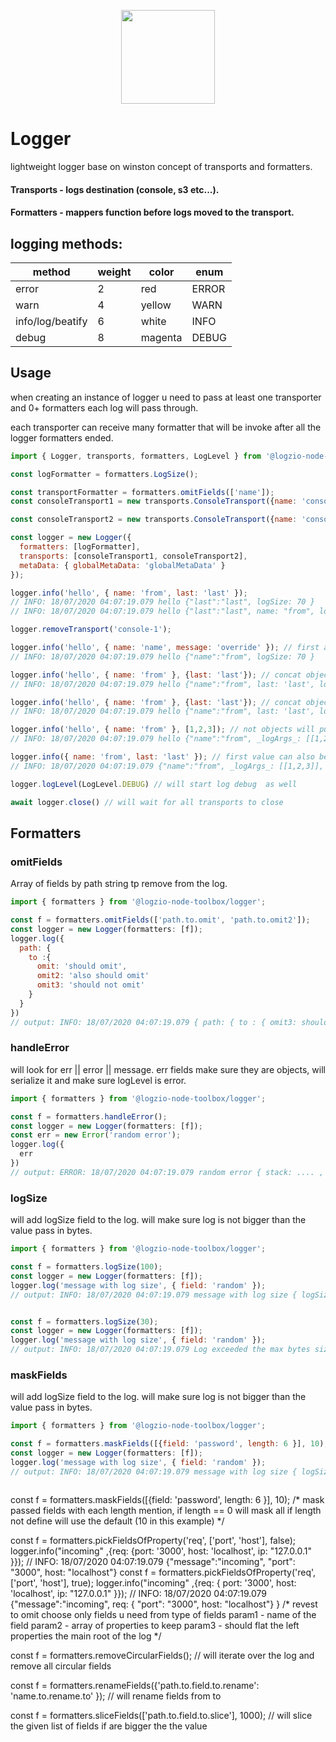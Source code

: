 <p align="center">
  <a href="http://logz.io">
    <img height="150px" src="https://logz.io/wp-content/uploads/2017/06/new-logzio-logo.png">
  </a>
</p>

# Logger
lightweight logger base on winston concept of transports and formatters.

#### Transports - logs destination (console, s3 etc...).
#### Formatters - mappers function  before logs moved to the transport.

## logging methods:
| method | weight | color | enum |
| --- | --- | --- | --- |
| error | 2 | red | ERROR |
| warn | 4 | yellow | WARN |
| info/log/beatify | 6 | white | INFO | (beatify - will print parsed colorful json )
| debug | 8 | magenta | DEBUG |


## Usage
when creating an instance of logger u need to pass at least one transporter and 0+ formatters
each log will pass through.

each transporter can receive many formatter that will be invoke after all the logger formatters ended.

```javascript
import { Logger, transports, formatters, LogLevel } from '@logzio-node-toolbox/logger';

const logFormatter = formatters.LogSize();

const transportFormatter = formatters.omitFields(['name']);
const consoleTransport1 = new transports.ConsoleTransport({name: 'console-1', formatters: [transportFormatter] });

const consoleTransport2 = new transports.ConsoleTransport({name: 'console-2'});

const logger = new Logger({
  formatters: [logFormatter],
  transports: [consoleTransport1, consoleTransport2],
  metaData: { globalMetaData: 'globalMetaData' }
});

logger.info('hello', { name: 'from', last: 'last' });
// INFO: 18/07/2020 04:07:19.079 hello {"last":"last", logSize: 70 }
// INFO: 18/07/2020 04:07:19.079 hello {"last":"last", name: "from", logSize: 100 }

logger.removeTransport('console-1');

logger.info('hello', { name: 'name', message: 'override' }); // first args always message
// INFO: 18/07/2020 04:07:19.079 hello {"name":"from", logSize: 70 }

logger.info('hello', { name: 'from' }, {last: 'last'}); // concat objects args
// INFO: 18/07/2020 04:07:19.079 hello {"name":"from", last: 'last', logSize: 70 }

logger.info('hello', { name: 'from' }, {last: 'last'}); // concat objects args
// INFO: 18/07/2020 04:07:19.079 hello {"name":"from", last: 'last', logSize: 70 }

logger.info('hello', { name: 'from' }, [1,2,3]); // not objects will push to _logArgs_ array
// INFO: 18/07/2020 04:07:19.079 hello {"name":"from", _logArgs_: [[1,2,3]], logSize: 70 }

logger.info({ name: 'from', last: 'last' }); // first value can also be object
// INFO: 18/07/2020 04:07:19.079 {"name":"from", _logArgs_: [[1,2,3]], logSize: 70 }

logger.logLevel(LogLevel.DEBUG) // will start log debug  as well

await logger.close() // will wait for all transports to close

```

## Formatters

### omitFields
Array of fields by path string tp remove from the log.
```javascript
import { formatters } from '@logzio-node-toolbox/logger';

const f = formatters.omitFields(['path.to.omit', 'path.to.omit2']);
const logger = new Logger(formatters: [f]);
logger.log({
  path: {
    to :{
      omit: 'should omit',
      omit2: 'also should omit'
      omit3: 'should not omit'
    }
  }
})
// output: INFO: 18/07/2020 04:07:19.079 { path: { to : { omit3: should not omit } } }
```

### handleError
will look for err || error || message. err fields make sure they are objects,
will serialize it and make sure logLevel is error.
```javascript
import { formatters } from '@logzio-node-toolbox/logger';

const f = formatters.handleError();
const logger = new Logger(formatters: [f]);
const err = new Error('random error');
logger.log({
  err
})
// output: ERROR: 18/07/2020 04:07:19.079 random error { stack: .... , type: .... }
```

### logSize
will add logSize field to the log.
will make sure log is not bigger than the value pass in bytes.
```javascript
import { formatters } from '@logzio-node-toolbox/logger';

const f = formatters.logSize(100);
const logger = new Logger(formatters: [f]);
logger.log('message with log size', { field: 'random' });
// output: INFO: 18/07/2020 04:07:19.079 message with log size { logSize: 40 }


const f = formatters.logSize(30);
const logger = new Logger(formatters: [f]);
logger.log('message with log size', { field: 'random' });
// output: INFO: 18/07/2020 04:07:19.079 Log exceeded the max bytes size {logObjectKeys: ['message', 'field'] maxLogSize: 30 }
```

### maskFields
will add logSize field to the log.
will make sure log is not bigger than the value pass in bytes.
```javascript
import { formatters } from '@logzio-node-toolbox/logger';

const f = formatters.maskFields([{field: 'password', length: 6 }], 10);
const logger = new Logger(formatters: [f]);
logger.log('message with log size', { field: 'random' });
// output: INFO: 18/07/2020 04:07:19.079 message with log size { logSize: 40 }



```




const f = formatters.maskFields([{field: 'password', length: 6 }], 10);
/*
mask passed fields with each length mention,
if length == 0 will mask all
if length not define will use the default (10 in this example)
*/


const f = formatters.pickFieldsOfProperty('req', ['port', 'host'], false);
logger.info("incoming" ,{req: {port: '3000', host: 'localhost', ip: "127.0.0.1" }});
// INFO: 18/07/2020 04:07:19.079 {"message":"incoming", "port": "3000", host: "localhost"}
const f = formatters.pickFieldsOfProperty('req', ['port', 'host'], true);
logger.info("incoming" ,{req: { port: '3000', host: 'localhost', ip: "127.0.0.1" }});
// INFO: 18/07/2020 04:07:19.079 {"message":"incoming", req: { "port": "3000", host: "localhost"} }
/*
revest to omit choose only fields u need from type of fields
param1 - name of the field
param2 - array of properties to keep
param3 - should flat the left properties the main root of the log
*/

const f = formatters.removeCircularFields();
// will iterate over the log and remove all circular fields

const f = formatters.renameFields({'path.to.field.to.rename': 'name.to.rename.to' });
// will rename fields from to

const f = formatters.sliceFields(['path.to.field.to.slice'], 1000);
// will slice the given list of fields if are bigger the the value

```



